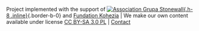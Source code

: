 Project implemented with the support of [![Association Grupa Stonewall](/media/img/logo/STOn_logo_transparent-pink.svg){.h-8 .inline}](https://grupa-stonewall.pl){.border-b-0} and [Fundation Kohezja](http://kohezja.org) | We make our own content available under license [CC BY-SA 3.0 PL](/en/support/license) | [Contact](/en/sites/contact)